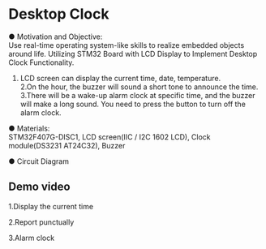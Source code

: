 # Desktop Clock

● Motivation and Objective:   
 Use real-time operating system-like skills to realize embedded objects around life.
 Utilizing STM32 Board with LCD Display to Implement Desktop Clock Functionality.
1. LCD screen can display the current time, date, temperature.  
2.On the hour, the buzzer will sound a short tone to announce the time.  
3.There will be a wake-up alarm clock at specific time, and the buzzer will make a long sound. You need to press the button to turn off the alarm clock.  

● Materials:  
STM32F407G-DISC1, LCD screen(IIC / I2C 1602 LCD), Clock module(DS3231 AT24C32), Buzzer

● Circuit Diagram  


## Demo video  
1.Display the current time  

2.Report punctually  

3.Alarm clock  
